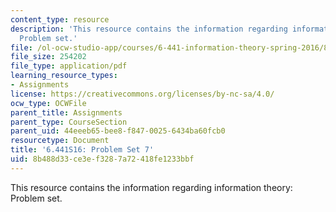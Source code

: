 ```yaml
---
content_type: resource
description: 'This resource contains the information regarding information theory:
  Problem set.'
file: /ol-ocw-studio-app/courses/6-441-information-theory-spring-2016/8b488d33ce3ef3287a72418fe1233bbf_MIT6_441S16_problem_set7.pdf
file_size: 254202
file_type: application/pdf
learning_resource_types:
- Assignments
license: https://creativecommons.org/licenses/by-nc-sa/4.0/
ocw_type: OCWFile
parent_title: Assignments
parent_type: CourseSection
parent_uid: 44eeeb65-bee8-f847-0025-6434ba60fcb0
resourcetype: Document
title: '6.441S16: Problem Set 7'
uid: 8b488d33-ce3e-f328-7a72-418fe1233bbf
---
```

This resource contains the information regarding information theory: Problem set.